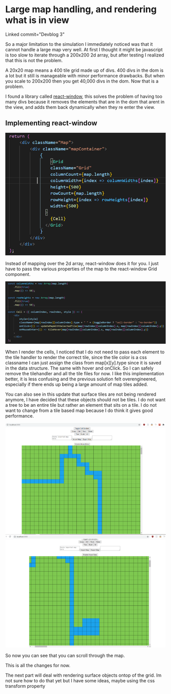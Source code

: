 
# Large map handling, and rendering what is in view

Linked commit="Devblog 3"

So a major limitation to the simulation I immediately noticed was that it cannot handle a large map very well.
At first I thought it might be javascript is too slow to iterate through a 200x200 2d array, but after testing I realized that this is not the problem.

A 20x20 map means a 400 tile grid made up of divs. 400 divs in the dom is a lot but it still is manageable with minor performance drawbacks. But when you scale to 200x200 then you get 40,000 divs in the dom. Now that is a problem. 

I found a library called [react-window](https://github.com/bvaughn/react-window), this solves the problem of having too many divs because it removes the elements that are in the dom that arent in the view, and adds them back dynamically when they re enter the view.

## Implementing react-window

![image](https://github.com/christophermarek/Terra/blob/master/devblog/(3)%20Large%20map%20handling%20screenshots/grid.PNG)

Instead of mapping over the 2d array, react-window does it for you. I just have to pass the various properties of the map to the react-window Grid component.


![image](https://github.com/christophermarek/Terra/blob/master/devblog/(3)%20Large%20map%20handling%20screenshots/Cell.PNG)

When I render the cells, I noticed that I do not need to pass each element to the tile handler to render the correct tile, since the tile color is a css classname I can just assign the class from map[x][y].type since it is saved in the data structure. The same with hover and onClick. So I can safely remove the tilehandler and all the tile files for now. I like this implementation better, it is less confusing and the previous solution felt overengineered, especially if there ends up being a large amount of map tiles added.

You can also see in this update that surface tiles are not being rendered anymore, I have decided that these objects should not be tiles. I do not want a tree to be an entire tile but rather an element that sits on a tile. I do not want to change from a tile based map because I do think it gives good performance.

![image](https://github.com/christophermarek/Terra/blob/master/devblog/(3)%20Large%20map%20handling%20screenshots/largemap.png)
![image](https://github.com/christophermarek/Terra/blob/master/devblog/(3)%20Large%20map%20handling%20screenshots/largemapscroll.png)

So now you can see that you can scroll through the map.

This is all the changes for now.

The next part will deal with rendering surface objects ontop of the grid. Im not sure how to do that yet but I have some ideas, maybe using the css transform property

